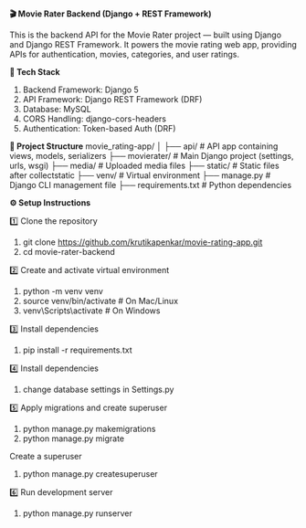 **🎬 Movie Rater Backend (Django + REST Framework)**

This is the backend API for the Movie Rater project — built using Django and Django REST Framework.
It powers the movie rating web app, providing APIs for authentication, movies, categories, and user ratings.

**🧩 Tech Stack**

1) Backend Framework: Django 5
2) API Framework: Django REST Framework (DRF)
3) Database: MySQL 
4) CORS Handling: django-cors-headers
5) Authentication: Token-based Auth (DRF)

**📂 Project Structure**
movie_rating-app/
│
├── api/                   # API app containing views, models, serializers
├── movierater/            # Main Django project (settings, urls, wsgi)
├── media/                 # Uploaded media files
├── static/                # Static files after collectstatic
├── venv/                  # Virtual environment
├── manage.py              # Django CLI management file
├── requirements.txt       # Python dependencies

**⚙️ Setup Instructions**

1️⃣ Clone the repository
1) git clone https://github.com/krutikapenkar/movie-rating-app.git 
2) cd movie-rater-backend

2️⃣ Create and activate virtual environment
1) python -m venv venv
2) source venv/bin/activate   # On Mac/Linux
3) venv\Scripts\activate      # On Windows

3️⃣ Install dependencies
1) pip install -r requirements.txt

4️⃣ Install dependencies
1) change database settings in Settings.py

5️⃣ Apply migrations and create superuser
1) python manage.py makemigrations
2) python manage.py migrate

Create a superuser
1) python manage.py createsuperuser

6️⃣ Run development server
1) python manage.py runserver
